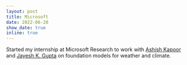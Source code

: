 ```yaml
---
layout: post
title: Microsoft
date: 2022-06-20
show_date: true
inline: true
---
```


Started my internship at Microsoft Research to work with [Ashish Kapoor](https://scholar.google.com/citations?user=4D1n8scAAAAJ&hl=en) and [Jayesh K. Gupta](https://rejuvyesh.com/) on foundation models for weather and climate.